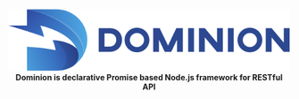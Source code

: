 <div style="text-align: center">
    <div class="homepage-logo">
        <img src="/assets/logo.svg" alt="Dominion Node.js RESTful API framework logo" />
    </div>
    <strong>Dominion is declarative Promise based Node.js framework for RESTful API</strong>
</div>






   
